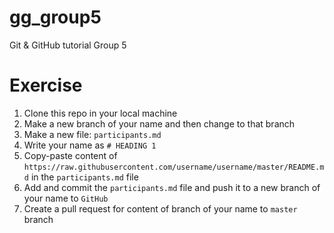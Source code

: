 # gg_group5
Git &amp; GitHub tutorial Group 5

# Exercise

1. Clone this repo in your local machine
2. Make a new branch of your name and then change to that branch
3. Make a new file: `participants.md`
4. Write your name as `# HEADING 1`
5. Copy-paste content of `https://raw.githubusercontent.com/username/username/master/README.md` in the `participants.md` file
6. Add and commit the `participants.md` file and push it to a new branch of your name to `GitHub`
7. Create a pull request for content of branch of your name to `master` branch
